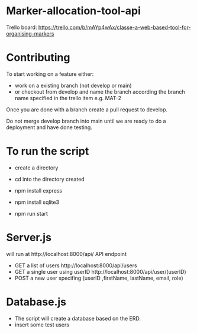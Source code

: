 # Marker-allocation-tool-api

Trello board: https://trello.com/b/mAYp4wAx/classe-a-web-based-tool-for-organising-markers

# Contributing 

To start working on a feature either:

- work on a existing branch (not develop or main)
- or checkout from develop and name the branch according the branch name specified in the trello item e.g. MAT-2

Once you are done with a branch create a pull request to develop.

Do not merge develop branch into main until we are ready to do a deployment and have done testing.


# To run the script
- create a directory
- cd into the directory created

- npm install express
- npm install sqlite3
- npm run start

# Server.js
 will run at http://localhost:8000/api/
  API endpoint
  - GET a list of users 
      http://localhost:8000/api/users
  - GET a single user using userID 
      http://localhost:8000/api/user/(userID)
  - POST a new user specifing (userID ,firstName, lastName, email, role) 
 

# Database.js
  - The script will create a database based on the ERD.
  - insert some test users

